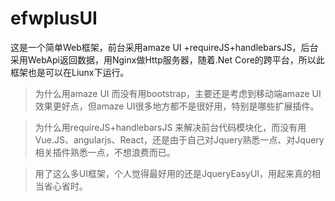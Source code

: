 # efwplusUI
这是一个简单Web框架，前台采用amaze UI +requireJS+handlebarsJS，后台采用WebApi返回数据，用Nginx做Http服务器，随着.Net Core的跨平台，所以此框架也是可以在Liunx下运行。

> 为什么用amaze UI 而没有用bootstrap，主要还是考虑到移动端amaze UI效果更好点，但amaze UI很多地方都不是很好用，特别是哪些扩展插件。

> 为什么用requireJS+handlebarsJS 来解决前台代码模块化，而没有用Vue.JS、angularjs、React，还是由于自己对Jquery熟悉一点、对Jquery相关插件熟悉一点，不想浪费而已。

> 用了这么多UI框架，个人觉得最好用的还是JqueryEasyUI，用起来真的相当省心省时。
